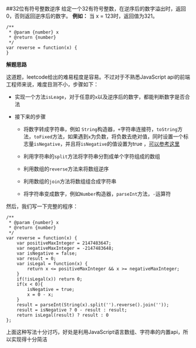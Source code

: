 ##32位有符号整数逆序
给定一个32有符号整数，在逆序后的数字溢出时，返回0，否则返回逆序后的数字。
**例如：**
当 x = 123时，返回值为321。
```
/**
 * @param {number} x
 * @return {number}
 */
var reverse = function(x) {
}
```

**解题思路**

这道题，leetcode给出的难易程度是容易。不过对于不熟悉JavaScript api的前端工程师来说，难度目测不小，步骤如下：

- 实现一个方法`isLeage`，对于任意的`x`以及逆序后的数字，都能判断数字是否合法


- 接下来的步骤
	- 将数字转成字符串，例如	`String`构造器，`+`字符串连接符，`toString`方法，`toFixed`方法，如果遇到`x`为负数，将负数去绝对值，同时设置一个标志量`isNegative`，并且将`isNegative`的值设置为true
，[可以参考这里](http://stackoverflow.com/questions/5765398/whats-the-best-way-to-convert-a-number-to-a-string-in-javascript)
	- 利用字符串的`split`方法将字符串分割成单个字符组成的数组

	
	- 利用数组的`reverse`方法来将数组逆序

	
	- 利用数组的`join`方法将数组组合成字符串

	
	- 将字符串变成数字，例如`Number`构造器，`parseInt`方法，`-`运算符

	
然后，我们写一下完整的程序：
```
/**
 * @param {number} x
 * @return {number}
 */
var reverse = function(x) {
    var positiveMaxInteger = 2147483647;
    var negativeMaxInteger = -2147483648;
    var isNegative = false;
    var result = 0;
    var isLegal = function(x) {
        return x <= positiveMaxInteger && x >= negativeMaxInteger;
    }
    if(!isLegal(x)) return 0;
    if(x < 0){
        isNegative = true;
        x = 0 - x;
    }
    result = parseInt(String(x).split('').reverse().join(''));
    result = isNegative ? 0 - result : result;
    return isLegal(result) ? result : 0
};
```
上面这种写法十分讨巧，好处是利用JavaScript语言数组、字符串的内置api，所以实现得十分简洁


